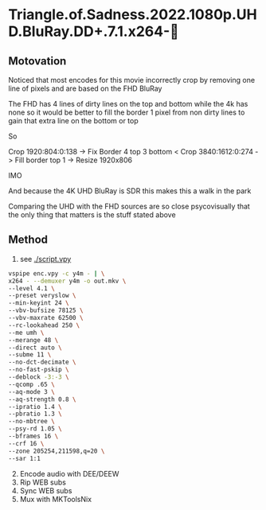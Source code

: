 # Triangle.of.Sadness.2022.1080p.UHD.BluRay.DD+.7.1.x264-💎

## Motovation

Noticed that most encodes for this movie incorrectly crop by removing one line of pixels and are based on the FHD BluRay 

The FHD has 4 lines of dirty lines on the top and bottom while the 4k has none so it would be better to fill the border 1 pixel from non dirty lines to gain that extra line on the bottom or top

So 

Crop 1920:804:0:138 -> Fix Border 4 top 3 bottom < Crop 3840:1612:0:274 -> Fill border top 1 -> Resize 1920x806

IMO 

And because the 4K UHD BluRay is SDR this makes this a walk in the park

Comparing the UHD with the FHD sources are so close psycovisually that the only thing that matters is the stuff stated above

## Method

1. see [./script.vpy](Triangle.of.Sadness.2022.1080p.UHD.BluRay.DD+.7.1.x264/script.vpy)
```bash
vspipe enc.vpy -c y4m - | \
x264 - --demuxer y4m -o out.mkv \
--level 4.1 \
--preset veryslow \
--min-keyint 24 \
--vbv-bufsize 78125 \
--vbv-maxrate 62500 \
--rc-lookahead 250 \
--me umh \
--merange 48 \
--direct auto \
--subme 11 \
--no-dct-decimate \
--no-fast-pskip \
--deblock -3:-3 \
--qcomp .65 \
--aq-mode 3 \
--aq-strength 0.8 \
--ipratio 1.4 \
--pbratio 1.3 \
--no-mbtree \
--psy-rd 1.05 \
--bframes 16 \
--crf 16 \
--zone 205254,211598,q=20 \
--sar 1:1
```
2. Encode audio with DEE/DEEW
3. Rip WEB subs
4. Sync WEB subs
5. Mux with MKToolsNix
